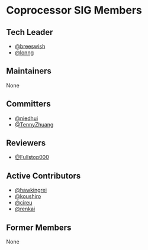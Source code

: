 # Coprocessor SIG Members

## Tech Leader

- [@breeswish](https://github.com/breeswish)
- [@lonng](https://github.com/lonng)

## Maintainers

None

## Committers

- [@niedhui](https://github.com/niedhui)
- [@TennyZhuang](https://github.com/TennyZhuang)

## Reviewers

- [@Fullstop000](https://github.com/Fullstop000)

## Active Contributors

- [@hawkingrei](http://github.com/hawkingrei)
- [@koushiro](http://github.com/koushiro)
- [@cireu](https://github.com/cireu)
- [@renkai](https://github.com/renkai)

## Former Members

None
